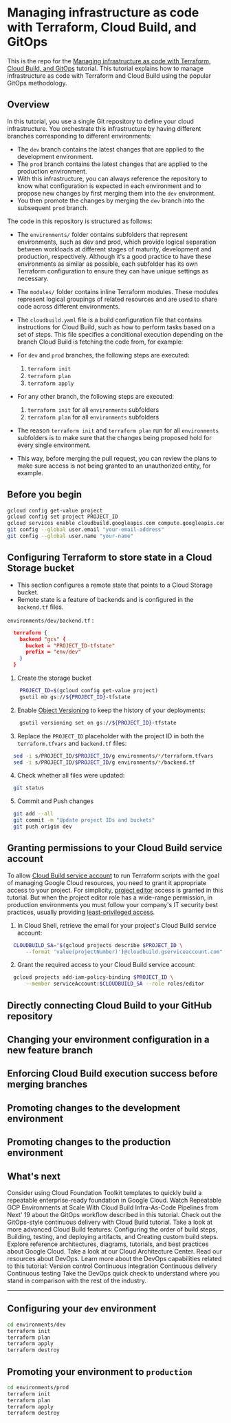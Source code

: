 # Managing infrastructure as code with Terraform, Cloud Build, and GitOps

This is the repo for the [Managing infrastructure as code with Terraform, Cloud Build, and GitOps](https://cloud.google.com/solutions/managing-infrastructure-as-code) tutorial. This tutorial explains how to manage infrastructure as code with Terraform and Cloud Build using the popular GitOps methodology.

## Overview

In this tutorial, you use a single Git repository to define your cloud infrastructure. You orchestrate this infrastructure by having different branches corresponding to different environments:

- The `dev` branch contains the latest changes that are applied to the development environment.
- The `prod` branch contains the latest changes that are applied to the production environment.
- With this infrastructure, you can always reference the repository to know what configuration is expected in each environment and to propose new changes by first merging them into the `dev` environment.
- You then promote the changes by merging the `dev` branch into the subsequent `prod` branch.

The code in this repository is structured as follows:

- The `environments/` folder contains subfolders that represent environments, such as dev and prod, which provide logical separation between workloads at different stages of maturity, development and production, respectively. Although it's a good practice to have these environments as similar as possible, each subfolder has its own Terraform configuration to ensure they can have unique settings as necessary.

- The `modules/` folder contains inline Terraform modules. These modules represent logical groupings of related resources and are used to share code across different environments.

- The `cloudbuild.yaml` file is a build configuration file that contains instructions for Cloud Build, such as how to perform tasks based on a set of steps. This file specifies a conditional execution depending on the branch Cloud Build is fetching the code from, for example:

- For `dev` and `prod` branches, the following steps are executed:

  1. `terraform init`
  2. `terraform plan`
  3. `terraform apply`

- For any other branch, the following steps are executed:

  1. `terraform init` for all `environments` subfolders
  2. `terraform plan` for all `environments` subfolders

- The reason `terraform init` and `terraform plan` run for all `environments` subfolders is to make sure that the changes being proposed hold for every single environment.

- This way, before merging the pull request, you can review the plans to make sure access is not being granted to an unauthorized entity, for example.


## Before you begin

```bash
gcloud config get-value project
gcloud config set project PROJECT_ID
gcloud services enable cloudbuild.googleapis.com compute.googleapis.com
git config --global user.email "your-email-address"
git config --global user.name "your-name"
```

## Configuring Terraform to store state in a Cloud Storage bucket

- This section configures a remote state that points to a Cloud Storage bucket.
- Remote state is a feature of backends and is configured in the `backend.tf` files.

`environments/dev/backend.tf` :

```json
  terraform {
    backend "gcs" {
      bucket = "PROJECT_ID-tfstate"
      prefix = "env/dev"
    }
  }
  ```

1. Create the storage bucket

```bash
    PROJECT_ID=$(gcloud config get-value project)
    gsutil mb gs://${PROJECT_ID}-tfstate
```

2. Enable [Object Versioning](https://cloud.google.com/storage/docs/object-versioning) to keep the history of your deployments:

```bash
    gsutil versioning set on gs://${PROJECT_ID}-tfstate
```

3. Replace the `PROJECT_ID` placeholder with the project ID in both the `terraform.tfvars` and `backend.tf` files:

```bash
  sed -i s/PROJECT_ID/$PROJECT_ID/g environments/*/terraform.tfvars
  sed -i s/PROJECT_ID/$PROJECT_ID/g environments/*/backend.tf
```

4. Check whether all files were updated:

```bash
  git status
```

5. Commit and Push changes

```bash
  git add --all
  git commit -m "Update project IDs and buckets"
  git push origin dev
```

## Granting permissions to your Cloud Build service account

To allow [Cloud Build service account](https://cloud.google.com/build/docs/securing-builds/set-service-account-permissions) to run Terraform scripts with the goal of managing Google Cloud resources, you need to grant it appropriate access to your project. For simplicity, [project editor](https://cloud.google.com/iam/docs/understanding-roles#basic) access is granted in this tutorial. But when the project editor role has a wide-range permission, in production environments you must follow your company's IT security best practices, usually providing [least-privileged access](https://cloud.google.com/docs/enterprise/best-practices-for-enterprise-organizations#control-access).

1. In Cloud Shell, retrieve the email for your project's Cloud Build service account:

```bash
  CLOUDBUILD_SA="$(gcloud projects describe $PROJECT_ID \
      --format 'value(projectNumber)')@cloudbuild.gserviceaccount.com"
```

2. Grant the required access to your Cloud Build service account:

```bash
  gcloud projects add-iam-policy-binding $PROJECT_ID \
      --member serviceAccount:$CLOUDBUILD_SA --role roles/editor
```

## Directly connecting Cloud Build to your GitHub repository

## Changing your environment configuration in a new feature branch

## Enforcing Cloud Build execution success before merging branches

## Promoting changes to the development environment

## Promoting changes to the production environment

## What's next

Consider using Cloud Foundation Toolkit templates to quickly build a repeatable enterprise-ready foundation in Google Cloud.
Watch Repeatable GCP Environments at Scale With Cloud Build Infra-As-Code Pipelines from Next' 19 about the GitOps workflow described in this tutorial.
Check out the GitOps-style continuous delivery with Cloud Build tutorial.
Take a look at more advanced Cloud Build features: Configuring the order of build steps, Building, testing, and deploying artifacts, and Creating custom build steps.
Explore reference architectures, diagrams, tutorials, and best practices about Google Cloud. Take a look at our Cloud Architecture Center.
Read our resources about DevOps.
Learn more about the DevOps capabilities related to this tutorial:
Version control
Continuous integration
Continuous delivery
Continuous testing
Take the DevOps quick check to understand where you stand in comparison with the rest of the industry.

---

## Configuring your `dev` environment

```bash
cd environments/dev
terraform init
terraform plan
terraform apply
terraform destroy
```

## Promoting your environment to `production`

```bash
cd environments/prod
terraform init
terraform plan
terraform apply
terraform destroy
```
